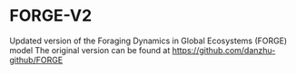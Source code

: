 # FORGE-V2
Updated version of the Foraging Dynamics in Global Ecosystems (FORGE) model
The original version can be found at https://github.com/danzhu-github/FORGE
